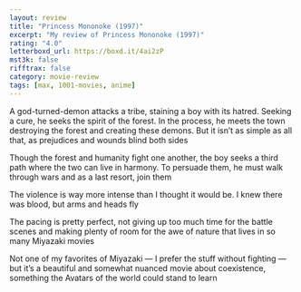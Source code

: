 ```yaml
---
layout: review
title: "Princess Mononoke (1997)"
excerpt: "My review of Princess Mononoke (1997)"
rating: "4.0"
letterboxd_url: https://boxd.it/4ai2zP
mst3k: false
rifftrax: false
category: movie-review
tags: [max, 1001-movies, anime]
---
```


A god-turned-demon attacks a tribe, staining a boy with its hatred. Seeking a cure, he seeks the spirit of the forest. In the process, he meets the town destroying the forest and creating these demons. But it isn’t as simple as all that, as prejudices and wounds blind both sides

Though the forest and humanity fight one another, the boy seeks a third path where the two can live in harmony. To persuade them, he must walk through wars and as a last resort, join them

The violence is way more intense than I thought it would be. I knew there was blood, but arms and heads fly

The pacing is pretty perfect, not giving up too much time for the battle scenes and making plenty of room for the awe of nature that lives in so many Miyazaki movies

Not one of my favorites of Miyazaki — I prefer the stuff without fighting — but it’s a beautiful and somewhat nuanced movie about coexistence, something the Avatars of the world could stand to learn
